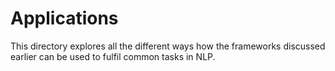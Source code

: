 # Applications
This directory explores all the different ways how the frameworks discussed earlier can be used to fulfil common tasks in NLP. 
